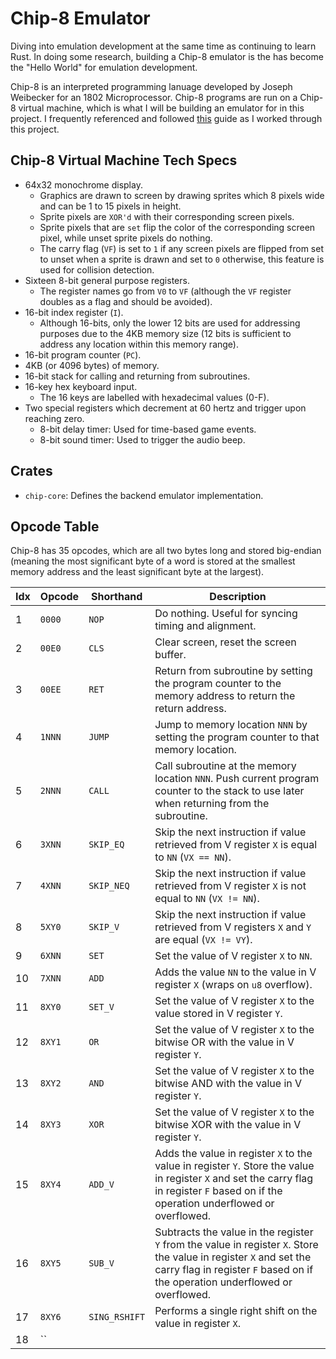 # Chip-8 Emulator

Diving into emulation development at the same time as continuing to learn Rust. In doing some research, building a Chip-8 emulator is the has become the "Hello World" for emulation development.

Chip-8 is an interpreted programming lanuage developed by Joseph Weibecker for an 1802 Microprocessor. Chip-8 programs are run on a Chip-8 virtual machine, which is what I will be building an emulator for in this project. I frequently referenced and followed [this](https://tobiasvl.github.io/blog/write-a-chip-8-emulator/) guide as I worked through this project.

## Chip-8 Virtual Machine Tech Specs

- 64x32 monochrome display.
  - Graphics are drawn to screen by drawing sprites which 8 pixels wide and can be 1 to 15 pixels in height.
  - Sprite pixels are `XOR'd` with their corresponding screen pixels.
  - Sprite pixels that are `set` flip the color of the corresponding screen pixel, while unset sprite pixels do nothing.
  - The carry flag (`VF`) is set to `1` if any screen pixels are flipped from set to unset when a sprite is drawn and set to `0` otherwise, this feature is used for collision detection.
- Sixteen 8-bit general purpose registers.
  - The register names go from `V0` to `VF` (although the `VF` register doubles as a flag and should be avoided).
- 16-bit index register (`I`).
  - Although 16-bits, only the lower 12 bits are used for addressing purposes due to the 4KB memory size (12 bits is sufficient to address any location within this memory range).
- 16-bit program counter (`PC`).
- 4KB (or 4096 bytes) of memory.
- 16-bit stack for calling and returning from subroutines.
- 16-key hex keyboard input.
  - The 16 keys are labelled with hexadecimal values (0-F).
- Two special registers which decrement at 60 hertz and trigger upon reaching zero.
  - 8-bit delay timer: Used for time-based game events.
  - 8-bit sound timer: Used to trigger the audio beep.

## Crates

- `chip-core`: Defines the backend emulator implementation.

## Opcode Table

Chip-8 has 35 opcodes, which are all two bytes long and stored big-endian (meaning the most significant byte of a word is stored at the smallest memory address and the least significant byte at the largest).

| Idx | Opcode | Shorthand     | Description                                                                                                                                                                                         |
| --- | ------ | ------------- | --------------------------------------------------------------------------------------------------------------------------------------------------------------------------------------------------- |
| 1   | `0000` | `NOP`         | Do nothing. Useful for syncing timing and alignment.                                                                                                                                                |
| 2   | `00E0` | `CLS`         | Clear screen, reset the screen buffer.                                                                                                                                                              |
| 3   | `00EE` | `RET`         | Return from subroutine by setting the program counter to the memory address to return the return address.                                                                                           |
| 4   | `1NNN` | `JUMP`        | Jump to memory location `NNN` by setting the program counter to that memory location.                                                                                                               |
| 5   | `2NNN` | `CALL`        | Call subroutine at the memory location `NNN`. Push current program counter to the stack to use later when returning from the subroutine.                                                            |
| 6   | `3XNN` | `SKIP_EQ`     | Skip the next instruction if value retrieved from V register `X` is equal to `NN` (`VX == NN`).                                                                                                     |
| 7   | `4XNN` | `SKIP_NEQ`    | Skip the next instruction if value retrieved from V register `X` is not equal to `NN` (`VX != NN`).                                                                                                 |
| 8   | `5XY0` | `SKIP_V`      | Skip the next instruction if value retrieved from V registers `X` and `Y` are equal (`VX != VY`).                                                                                                   |
| 9   | `6XNN` | `SET`         | Set the value of V register `X` to `NN`.                                                                                                                                                            |
| 10  | `7XNN` | `ADD`         | Adds the value `NN` to the value in V register `X` (wraps on `u8` overflow).                                                                                                                        |
| 11  | `8XY0` | `SET_V`       | Set the value of V register `X` to the value stored in V register `Y`.                                                                                                                              |
| 12  | `8XY1` | `OR`          | Set the value of V register `X` to the bitwise OR with the value in V register `Y`.                                                                                                                 |
| 13  | `8XY2` | `AND`         | Set the value of V register `X` to the bitwise AND with the value in V register `Y`.                                                                                                                |
| 14  | `8XY3` | `XOR`         | Set the value of V register `X` to the bitwise XOR with the value in V register `Y`.                                                                                                                |
| 15  | `8XY4` | `ADD_V`       | Adds the value in register `X` to the value in register `Y`. Store the value in register `X` and set the carry flag in register `F` based on if the operation underflowed or overflowed.            |
| 16  | `8XY5` | `SUB_V`       | Subtracts the value in the register `Y` from the value in register `X`. Store the value in register `X` and set the carry flag in register `F` based on if the operation underflowed or overflowed. |
| 17  | `8XY6` | `SING_RSHIFT` | Performs a single right shift on the value in register `X`.                                                                                                                                         |
| 18  | ``  
